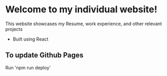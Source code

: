 # Welcome to my individual website!
This website showcases my Resume, work experience, and other relevant projects


* Built using React

## To update Github Pages
Run 'npm run deploy'